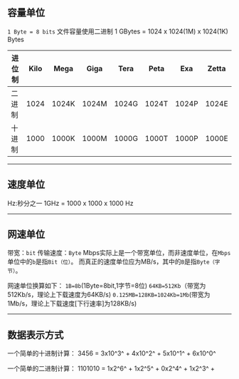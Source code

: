 ## 容量单位
`1 Byte = 8 bits`
文件容量使用二进制
1 GBytes = 1024 x 1024(1M) x 1024(1K) Bytes

|进位制|Kilo|Mega|Giga|Tera|Peta|Exa|Zetta|
|-|-|-|-|-|-|-|-|
|二进制|1024|1024K|1024M|1024G|1024T|1024P|1024E|
|十进制|1000|1000K|1000M|1000G|1000T|1000P|1000E|

***

## 速度单位
Hz:秒分之一
1GHz = 1000 x 1000 x 1000 Hz
***
## 网速单位
带宽：`bit`
传输速度：`Byte`
Mbps实际上是一个带宽单位，而非速度单位，在`Mbps`单位中的`b`是指`Bit（位）`。
而真正的速度单位应为MB/s，其中的`B`是指`Byte（字节）`。

网速单位换算如下：
`1B=8b`(1Byte=8bit,1字节=8位)
`64KB=512Kb`（带宽为512Kb/s，理论上下载速度为64KB/s)
`0.125MB=128KB=1024Kb=1Mb`(带宽为1Mb/s，理论上下载速度[下行速率]为128KB/s)

---
## 数据表示方式
一个简单的十进制计算：
3456 = 3x10^3^ + 4x10^2^ + 5x10^1^ + 6x10^0^

一个简单的二进制计算：
1101010 = 1x2^6^ + 1x2^5^ + 0x2^4^ + 1x2^3^ + 






